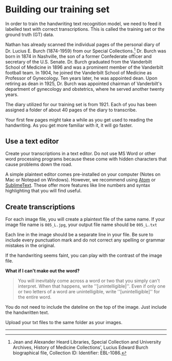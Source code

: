 # Building our training set

In order to train the handwriting text recognition model, we need to feed it labelled text with correct transcriptions. This is called the training set or the ground truth (GT) data.

Nathan has already scanned the individual pages of the personal diary of Dr. Lucius E. Burch (1874-1959) from our Special Collections.[^1] Dr. Burch was born in 1874 in Nashville, the son of a former Confederate officer and secretary of the U.S. Senate. Dr. Burch graduated from the Vanderbilt School of Medicine in 1896 and was a prominent member of the Vanderbilt football team. In 1904, he joined the Vanderbilt School of Medicine as Professor of Gynecology. Ten years later, he was appointed dean. Upon retiring as dean in 1925, Dr. Burch was appointed chairman of Vanderbilt's department of gynecology and obstetrics, where he served another twenty years.

The diary utilized for our training set is from 1921. Each of you has been assigned a folder of about 40 pages of the diary to transcribe.

Your first few pages might take a while as you get used to reading the handwriting. As you get more familiar with it, it will go faster.

## Use a text editor

Create your transcriptions in a text editor. Do not use MS Word or other word processing programs because these come with hidden characters that cause problems down the road.

A simple plaintext editor comes pre-installed on your computer (Notes on Mac or Notepad on Windows). However, we recommend using [Atom](atom.io) or [SublimeText](www.sublimetext.com). These offer more features like line numbers and syntax highlighting that you will find useful.       

## Create transcriptions

For each image file, you will create a plaintext file of the same name. If your image file name is `005_L.jpg`, your output file name should be `005_L.txt`

Each line in the image should be a separate line in your file. Be sure to include every punctuation mark and do not correct any spelling or grammar mistakes in the original.

If the handwriting seems faint, you can play with the contrast of the image file.

**What if I can't make out the word?**

> You will inevitably come across a word or two that you simply can't interpret. When that happens, write ''[unintelligible]''. Even if only one or two letters of a word are unintelligible, write ''[unintelligible]'' for the entire word.

You do not need to include the dateline on the top of the image. Just include the handwritten text.

Upload your txt files to the same folder as your images.

---
[^1]: Jean and Alexander Heard Libraries, Special Collection and University Archives, History of Medicine Collections’, Lucius Edward Burch biographical file, Collection ID: Identifier: EBL-1086.
